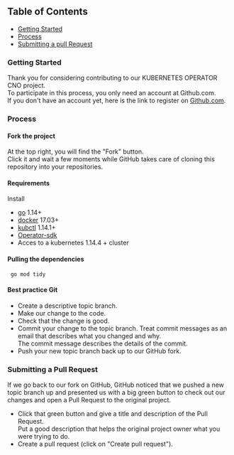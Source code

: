 ## Table of Contents
* [Getting Started](#Getting)
* [Process](#Process)
* [Submitting a pull Request](#Submitting)

### Getting Started
Thank you for considering contributing to our KUBERNETES OPERATOR CNO project.  
To participate in this process, you only need an account at Github.com.  
If you don't have an account yet, here is the link to register on [Github.com](https://github.com/).

### Process
#### Fork the project  
At the top right, you will find the "Fork" button.  
Click it and wait a few moments while GitHub takes care of cloning this repository into your repositories.
#### Requirements
Install
- [go](https://golang.org/dl/) 1.14+
- [docker](https://docs.docker.com/get-docker/) 17.03+
- [kubctl](https://kubernetes.io/docs/tasks/tools/install-kubectl/) 1.14.1+
- [Operator-sdk](https://sdk.operatorframework.io/docs/install-operator-sdk/) 
- Acces to a kubernetes 1.14.4 + cluster
#### Pulling the dependencies
```
 go mod tidy
``` 
#### Best practice Git
- Create a descriptive topic branch.
- Make our change to the code.
- Check that the change is good.
- Commit your change to the topic branch.
    Treat commit messages as an email that describes what you changed and why.  
    The commit message describes the details of the commit.  
- Push your new topic branch back up to our GitHub fork.

### Submitting a Pull Request
If we go back to our fork on GitHub, GitHub noticed that we pushed a new topic branch up and presented us with a big green button to check out our changes and open a Pull Request to the original project.  
- Click that green button and give a title and description of the Pull Request.  
    Put a good description that helps the original project owner what you were trying to do.  
- Create a pull request (click on "Create pull request").


